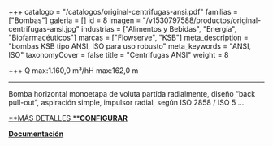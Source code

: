 +++
catalogo = "/catalogos/original-centrifugas-ansi.pdf"
familias = ["Bombas"]
galeria = []
id = 8
imagen = "/v1530797588/productos/original-centrifugas-ansi.jpg"
industrias = ["Alimentos y Bebidas", "Energía", "Biofarmacéuticos"]
marcas = ["Flowserve", "KSB"]
meta_description = "bombas KSB tipo ANSI, ISO para uso robusto"
meta_keywords = "ANSI, ISO"
taxonomyCover = false
title = "Centrifugas ANSI"
weight = 8

+++
Q max:1.160,0 m³/hH max:162,0 m

***

Bomba horizontal monoetapa de voluta partida radialmente, diseño “back pull-out”, aspiración simple, impulsor radial, según ISO 2858 / ISO 5 ...

[**MÁS DETALLES **](https://products.ksb.com/es-cl/productos/sistemas-de-bombeo-y-bombas/bombas-centr%C3%ADfugas-con-sellado-del-eje/bombas-de-carcasa-de-voluta/megacpk-31366)[**CONFIGURAR**](https://www.ksb.com/ksb-cl-es/KSB-EasySelect/)

[**Documentación**](https://products.ksb.com/es-cl/productos/sistemas-de-bombeo-y-bombas/bombas-centr%C3%ADfugas-con-sellado-del-eje/bombas-de-carcasa-de-voluta/megacpk-31366#productDocument)